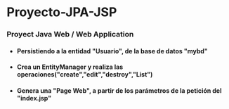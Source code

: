 # Proyecto-JPA-JSP

### Proyect Java Web  / Web Application

- #### Persistiendo a la entidad "Usuario", de la base de datos "mybd" 
- #### Crea un EntityManager y realiza las operaciones("create","edit","destroy","List")                
- #### Genera una "Page Web", a partir de los parámetros de la petición del "index.jsp"
